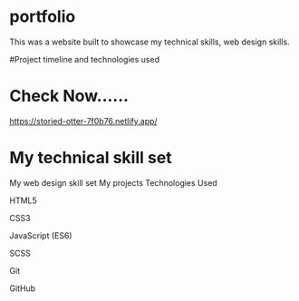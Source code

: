# portfolio
This was a website built to showcase my technical skills, web design skills.

#Project timeline and technologies used
# Check Now......

https://storied-otter-7f0b76.netlify.app/

# My technical skill set

My web design skill set
My projects
Technologies Used

HTML5

CSS3

JavaScript (ES6)

SCSS

Git

GitHub
